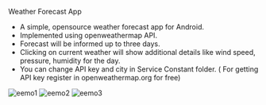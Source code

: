 
 Weather Forecast App

 *  A simple, opensource weather forecast app for Android.
 *  Implemented using openweathermap API.
 *  Forecast will be informed up to three days.
 *  Clicking on current weather will show additional details like wind speed, pressure, humidity for the day.
 *  You can change API key and city in Service Constant folder. ( For getting API key register in openweathermap.org for free)
 
  ![eemo1](https://user-images.githubusercontent.com/40849335/42319062-7bb7ed9c-806e-11e8-9ade-d197cb9fea6a.png)
  ![eemo2](https://user-images.githubusercontent.com/40849335/42319073-834402d0-806e-11e8-9226-ee4fdf7a3b2d.png)
  ![eemo3](https://user-images.githubusercontent.com/40849335/42319079-88fec246-806e-11e8-936c-0c33f91288b2.png)
 
  



 
